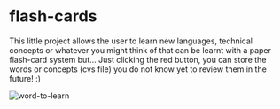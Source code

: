 # flash-cards

This little project allows the user to learn new languages, technical concepts or whatever you might think of that can be learnt
with a paper flash-card system but...
Just clicking the red button, you can store the words or concepts (cvs file) you do not know yet to review them in the future! :)

![word-to-learn](https://user-images.githubusercontent.com/48474962/189408914-788616e2-3c36-4c5e-bd15-e8ab9cc5045f.png)
